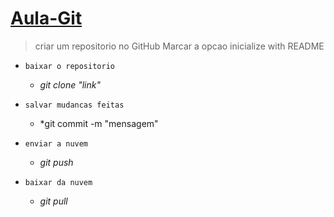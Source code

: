 # [Aula-Git](https://usagi99.github.io/Aula-HTML/)

>criar um repositorio no GitHub
>Marcar a opcao inicialize with README

- `baixar o repositorio`
  * *git clone "link"*

- `salvar mudancas feitas` 
  * *git commit -m "mensagem"

- `enviar a nuvem`
  * *git push*

- `baixar da nuvem`
  * *git pull*
